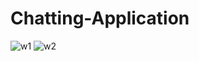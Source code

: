 # Chatting-Application
![w1](https://user-images.githubusercontent.com/66374535/123512006-8804e400-d6a2-11eb-9557-b499e8cbbc93.png) ![w2](https://user-images.githubusercontent.com/66374535/123512013-8f2bf200-d6a2-11eb-90f6-f4ca77e6bb11.png)
